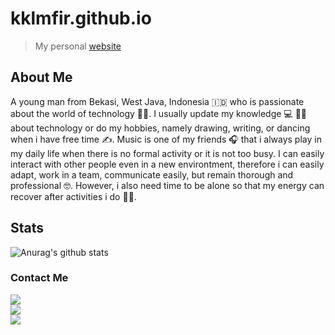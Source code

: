 # kklmfir.github.io
  > My personal [website](kklmfir.github.io)

## About Me
A young man from Bekasi, West Java, Indonesia 🇮🇩 who is passionate about the world of technology 👨‍💻. I usually update my knowledge 💻 🙇‍♂️ about technology or do my hobbies, namely drawing, writing, or dancing when i have free time ✍️. Music is one of my friends 🎧 that i always play in my daily life when there is no formal activity or it is not too busy. I can easily interact with other people even in a new environtment, therefore i can easily adapt, work in a team, communicate easily, but remain thorough and professional 🤓. However, i also need time to be alone so that my energy can recover after activities i do 🧘‍♂️.

## Stats
![Anurag's github stats](https://github-readme-stats.vercel.app/api?username=kklmfir&show_icons=true&theme=radical)<br>

### Contact Me
[![](https://img.shields.io/badge/Facebook-blue?logo=Facebook&logoColor=blue&labelColor=white)](https://m.facebook.com/Almfarka70) </br>
[![](https://img.shields.io/reddit/user-karma/link/kklmfir?color=white&label=reddit&logo=reddit&style=social)](http://reddit.com/u/kklmfir) </br>
[![](https://img.shields.io/badge/Telegram-blue?logo=Telegram&logoColor=blue&labelColor=white)](https://t.me/kklmfir) </br>
